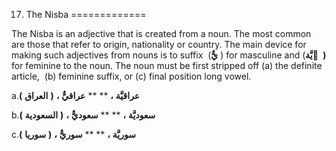 17. The Nisba
=============

The Nisba is an adjective that is created from a noun. The most common
are those that refer to origin, nationality or country. The main device
for making such adjectives from nouns is to suffix  (**يٌّ** ) for
masculine and (**يَّة ٌ** **)** for feminine to the noun. The noun must
be first stripped off (a) the definite article,  (b) feminine suffix, or
(c) final position long vowel.

a.**عراقيَّة** **،** ** ** **عراقيٌّ** **،** **(** **العراق** **)**

b.**سعوديَّة** **،** ** ** **سعوديٌّ** **،** **(** **السعودية** **)**

c.**سوريَّة** **،** ** ** **سوريٌّ** **،** **(** **سوريا** **)**


